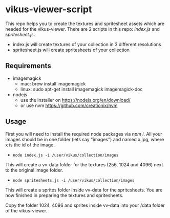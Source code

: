 # vikus-viewer-script

This repo helps you to create the textures and spritesheet assets which are needed for the vikus-viewer. There are 2 scripts in this repo: *index.js* and *spritesheet.js*.
- index.js will create textures of your collection in 3 different resolutions
- spritesheet.js will create spritesheets of your collection



## Requirements
- imagemagick
  - mac: brew install imagemagick
  - linux: sudo apt-get install imagemagick imagemagick-doc 
- nodejs
  - use the installer on https://nodejs.org/en/download/
  - or use nvm https://github.com/creationix/nvm


## Usage
First you will need to install the required node packages via *npm i*. All your images should be in one folder (lets say "images") and named x.jpg, where x is the id of the image.


- ``node index.js -i /user/vikus/collection/images`` 

This will create a vv-data folder for the textures (256, 1024 and 4096) next to the original image folder.

- ```node spritesheets.js -i /user/vikus/collection/images```

This will create a sprites folder inside vv-data for the spritesheets.
You are now finished in preparing the textures and spritesheets.

Copy the folder 1024, 4096 and sprites inside vv-data into your /data folder of the vikus-viewer.
